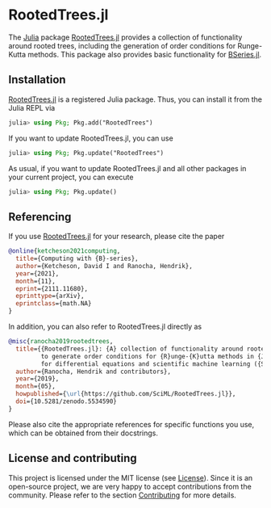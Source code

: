 # RootedTrees.jl

The [Julia](https://julialang.org/) package
[RootedTrees.jl](https://github.com/SciML/RootedTrees.jl)
provides a collection of functionality around rooted trees, including
the generation of order conditions for Runge-Kutta methods.
This package also provides basic functionality for
[BSeries.jl](https://github.com/ranocha/BSeries.jl).


## Installation

[RootedTrees.jl](https://github.com/SciML/RootedTrees.jl)
is a registered Julia package. Thus, you can install it from the Julia REPL via
```julia
julia> using Pkg; Pkg.add("RootedTrees")
```

If you want to update RootedTrees.jl, you can use
```julia
julia> using Pkg; Pkg.update("RootedTrees")
```
As usual, if you want to update RootedTrees.jl and all other
packages in your current project, you can execute
```julia
julia> using Pkg; Pkg.update()
```


## Referencing

If you use
[RootedTrees.jl](https://github.com/SciML/RootedTrees.jl)
for your research, please cite the paper
```bibtex
@online{ketcheson2021computing,
  title={Computing with {B}-series},
  author={Ketcheson, David I and Ranocha, Hendrik},
  year={2021},
  month={11},
  eprint={2111.11680},
  eprinttype={arXiv},
  eprintclass={math.NA}
}
```
In addition, you can also refer to RootedTrees.jl directly as
```bibtex
@misc{ranocha2019rootedtrees,
  title={{RootedTrees.jl}: {A} collection of functionality around rooted trees
         to generate order conditions for {R}unge-{K}utta methods in {J}ulia
         for differential equations and scientific machine learning ({SciM}L)},
  author={Ranocha, Hendrik and contributors},
  year={2019},
  month={05},
  howpublished={\url{https://github.com/SciML/RootedTrees.jl}},
  doi={10.5281/zenodo.5534590}
}
```
Please also cite the appropriate references for specific functions you use,
which can be obtained from their docstrings.


## License and contributing

This project is licensed under the MIT license (see [License](@ref)).
Since it is an open-source project, we are very happy to accept contributions
from the community. Please refer to the section [Contributing](@ref) for more
details.
